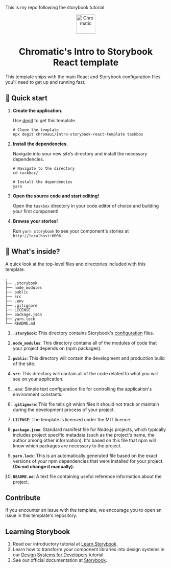 This is my repo following the storybook tutorial

<p align="center">
  <a href="https://www.chromatic.com/">
    <img alt="Chromatic" src="https://avatars2.githubusercontent.com/u/24584319?s=200&v=4" width="60" />
  </a>
</p>

<h1 align="center">
  Chromatic's Intro to Storybook React template
</h1>

This template ships with the main React and Storybook configuration files you'll
need to get up and running fast.

## 🚅 Quick start

1.  **Create the application.**

    Use [degit](https://github.com/Rich-Harris/degit) to get this template.

    ```shell
    # Clone the template
    npx degit chromaui/intro-storybook-react-template taskbox
    ```

1.  **Install the dependencies.**

    Navigate into your new site’s directory and install the necessary
    dependencies.

    ```shell
    # Navigate to the directory
    cd taskbox/

    # Install the dependencies
    yarn
    ```

1.  **Open the source code and start editing!**

    Open the `taskbox` directory in your code editor of choice and building your
    first component!

1.  **Browse your stories!**

    Run `yarn storybook` to see your component's stories at
    `http://localhost:6006`

## 🔎 What's inside?

A quick look at the top-level files and directories included with this template.

    .
    ├── .storybook
    ├── node_modules
    ├── public
    ├── src
    ├── .env
    ├── .gitignore
    ├── LICENSE
    ├── package.json
    ├── yarn.lock
    └── README.md

1.  **`.storybook`**: This directory contains Storybook's
    [configuration](https://storybook.js.org/docs/react/configure/overview)
    files.

2.  **`node_modules`**: This directory contains all of the modules of code that
    your project depends on (npm packages).

3.  **`public`**: This directory will contain the development and production
    build of the site.

4.  **`src`**: This directory will contain all of the code related to what you
    will see on your application.

5.  **`.env`**: Simple text configuration file for controlling the application's
    environment constants.

6.  **`.gitignore`**: This file tells git which files it should not track or
    maintain during the development process of your project.

7.  **`LICENSE`**: The template is licensed under the MIT licence.

8.  **`package.json`**: Standard manifest file for Node.js projects, which
    typically includes project specific metadata (such as the project's name,
    the author among other information). It's based on this file that npm will
    know which packages are necessary to the project.

9.  **`yarn.lock`**: This is an automatically generated file based on the exact
    versions of your npm dependencies that were installed for your project.
    **(Do not change it manually).**

10. **`README.md`**: A text file containing useful reference information about
    the project.

## Contribute

If you encounter an issue with the template, we encourage you to open an issue
in this template's repository.

## Learning Storybook

1. Read our introductory tutorial at
   [Learn Storybook](https://storybook.js.org/tutorials/intro-to-storybook/react/en/get-started/).
2. Learn how to transform your component libraries into design systems in our
   [Design Systems for Developers](https://storybook.js.org/tutorials/design-systems-for-developers/)
   tutorial.
3. See our official documentation at [Storybook](https://storybook.js.org/).
